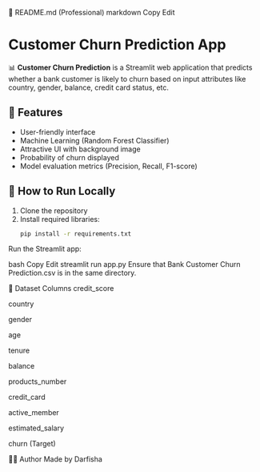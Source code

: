 📄 README.md (Professional)
markdown
Copy
Edit
# Customer Churn Prediction App

📊 **Customer Churn Prediction** is a Streamlit web application that predicts whether a bank customer is likely to churn based on input attributes like country, gender, balance, credit card status, etc.

## 🔧 Features
- User-friendly interface
- Machine Learning (Random Forest Classifier)
- Attractive UI with background image
- Probability of churn displayed
- Model evaluation metrics (Precision, Recall, F1-score)

## 🚀 How to Run Locally
1. Clone the repository
2. Install required libraries:
   ```bash
   pip install -r requirements.txt
Run the Streamlit app:

bash
Copy
Edit
streamlit run app.py
Ensure that Bank Customer Churn Prediction.csv is in the same directory.

📂 Dataset Columns
credit_score

country

gender

age

tenure

balance

products_number

credit_card

active_member

estimated_salary

churn (Target)

👨‍💻 Author
Made by Darfisha

